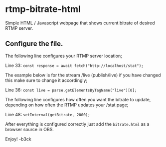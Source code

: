 # rtmp-bitrate-html
Simple HTML / Javascript webpage that shows current bitrate of desired RTMP server.


## Configure the file.
The following line configures your RTMP server location;

Line 33: `const response = await fetch("http://localhost/stat");`

The example below is for the stream /live (publish/live) if you have changed this make sure to change it accordingly;

Line 36: `const live = parse.getElementsByTagName("live")[0];`

The following line configures how often you want the bitrate to update, depending on how often the RTMP updates your /stat page;

Line 48: `setInterval(getBitrate, 2000);`


After everything is configured correctly just add the `bitrate.html` as a browser source in OBS.

Enjoy!
-b3ck
